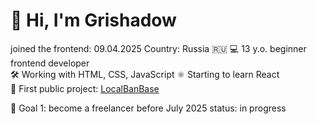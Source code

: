 # 👋 Hi, I'm Grishadow
joined the frontend: 09.04.2025
Country: Russia 🇷🇺
💻 13 y.o. beginner frontend developer  
🛠️ Working with HTML, CSS, JavaScript
⚛️ Starting to learn React  
📂 First public project: [LocalBanBase](https://github.com/Grishadow/LocalBanBase)

🎯 Goal 1: become a freelancer before July 2025
status: in progress
